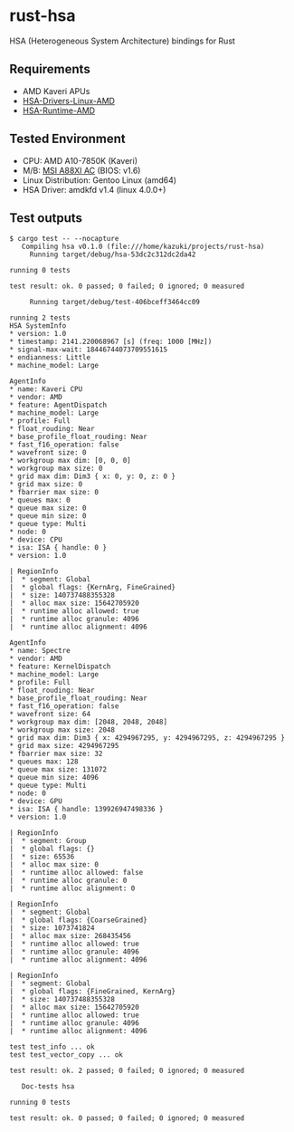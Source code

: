 # rust-hsa
HSA (Heterogeneous System Architecture) bindings for Rust

## Requirements

* AMD Kaveri APUs
* [HSA-Drivers-Linux-AMD](https://github.com/HSAFoundation/HSA-Drivers-Linux-AMD)
* [HSA-Runtime-AMD](https://github.com/HSAFoundation/HSA-Runtime-AMD)

## Tested Environment

* CPU: AMD A10-7850K (Kaveri)
* M/B: [MSI A88XI AC](http://www.msi.com/product/mb/A88XI_AC.html) (BIOS: v1.6)
* Linux Distribution: Gentoo Linux (amd64)
* HSA Driver: amdkfd v1.4 (linux 4.0.0+)

## Test outputs

```
$ cargo test -- --nocapture
   Compiling hsa v0.1.0 (file:///home/kazuki/projects/rust-hsa)
     Running target/debug/hsa-53dc2c312dc2da42

running 0 tests

test result: ok. 0 passed; 0 failed; 0 ignored; 0 measured

     Running target/debug/test-406bceff3464cc09

running 2 tests
HSA SystemInfo
* version: 1.0
* timestamp: 2141.220068967 [s] (freq: 1000 [MHz])
* signal-max-wait: 18446744073709551615
* endianness: Little
* machine_model: Large

AgentInfo
* name: Kaveri CPU
* vendor: AMD
* feature: AgentDispatch
* machine_model: Large
* profile: Full
* float_rouding: Near
* base_profile_float_rouding: Near
* fast_f16_operation: false
* wavefront size: 0
* workgroup max dim: [0, 0, 0]
* workgroup max size: 0
* grid max dim: Dim3 { x: 0, y: 0, z: 0 }
* grid max size: 0
* fbarrier max size: 0
* queues max: 0
* queue max size: 0
* queue min size: 0
* queue type: Multi
* node: 0
* device: CPU
* isa: ISA { handle: 0 }
* version: 1.0

| RegionInfo
|  * segment: Global
|  * global flags: {KernArg, FineGrained}
|  * size: 140737488355328
|  * alloc max size: 15642705920
|  * runtime alloc allowed: true
|  * runtime alloc granule: 4096
|  * runtime alloc alignment: 4096

AgentInfo
* name: Spectre
* vendor: AMD
* feature: KernelDispatch
* machine_model: Large
* profile: Full
* float_rouding: Near
* base_profile_float_rouding: Near
* fast_f16_operation: false
* wavefront size: 64
* workgroup max dim: [2048, 2048, 2048]
* workgroup max size: 2048
* grid max dim: Dim3 { x: 4294967295, y: 4294967295, z: 4294967295 }
* grid max size: 4294967295
* fbarrier max size: 32
* queues max: 128
* queue max size: 131072
* queue min size: 4096
* queue type: Multi
* node: 0
* device: GPU
* isa: ISA { handle: 139926947498336 }
* version: 1.0

| RegionInfo
|  * segment: Group
|  * global flags: {}
|  * size: 65536
|  * alloc max size: 0
|  * runtime alloc allowed: false
|  * runtime alloc granule: 0
|  * runtime alloc alignment: 0

| RegionInfo
|  * segment: Global
|  * global flags: {CoarseGrained}
|  * size: 1073741824
|  * alloc max size: 268435456
|  * runtime alloc allowed: true
|  * runtime alloc granule: 4096
|  * runtime alloc alignment: 4096

| RegionInfo
|  * segment: Global
|  * global flags: {FineGrained, KernArg}
|  * size: 140737488355328
|  * alloc max size: 15642705920
|  * runtime alloc allowed: true
|  * runtime alloc granule: 4096
|  * runtime alloc alignment: 4096

test test_info ... ok
test test_vector_copy ... ok

test result: ok. 2 passed; 0 failed; 0 ignored; 0 measured

   Doc-tests hsa

running 0 tests

test result: ok. 0 passed; 0 failed; 0 ignored; 0 measured
```
